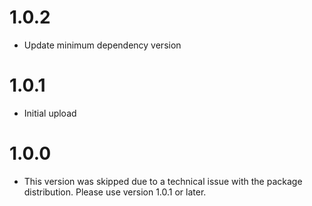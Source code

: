 # 1.0.2
- Update minimum dependency version

# 1.0.1
- Initial upload

# 1.0.0
- This version was skipped due to a technical issue with the package distribution. Please use version 1.0.1 or later.